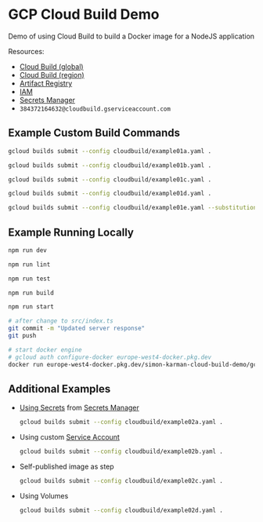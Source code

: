 # GCP Cloud Build Demo
Demo of using Cloud Build to build a Docker image for a NodeJS application

Resources:
- [Cloud Build (global)](https://console.cloud.google.com/cloud-build/builds;region=global)
- [Cloud Build (region)](https://console.cloud.google.com/cloud-build/builds;region=europe-west4)
- [Artifact Registry](https://console.cloud.google.com/artifacts/docker/simon-karman-cloud-build-demo/europe-west4/gcp-cloud-build-demo)
- [IAM](https://console.cloud.google.com/iam-admin/iam)
- [Secrets Manager](https://console.cloud.google.com/security/secret-manager?referrer=search&project=simon-karman-cloud-build-demo)
- `384372164632@cloudbuild.gserviceaccount.com`

## Example Custom Build Commands
```bash
gcloud builds submit --config cloudbuild/example01a.yaml .
```
```bash
gcloud builds submit --config cloudbuild/example01b.yaml .
```
```bash
gcloud builds submit --config cloudbuild/example01c.yaml .
```
```bash
gcloud builds submit --config cloudbuild/example01d.yaml .
```
```bash
gcloud builds submit --config cloudbuild/example01e.yaml --substitutions=_HELLO="world" .
```

## Example Running Locally
```bash
npm run dev
```
```bash
npm run lint
```
```bash
npm run test
```
```bash
npm run build
```
```bash
npm run start
```
```bash
# after change to src/index.ts
git commit -m "Updated server response"
git push
```
```bash
# start docker engine
# gcloud auth configure-docker europe-west4-docker.pkg.dev
docker run europe-west4-docker.pkg.dev/simon-karman-cloud-build-demo/gcp-cloud-build-demo/server
```

## Additional Examples
- [Using Secrets](https://cloud.google.com/build/docs/securing-builds/use-secrets) from [Secrets Manager](https://console.cloud.google.com/security/secret-manager)
    ```bash
    gcloud builds submit --config cloudbuild/example02a.yaml .
    ```
- Using custom [Service Account](https://console.cloud.google.com/iam-admin/serviceaccounts)
    ```bash
    gcloud builds submit --config cloudbuild/example02b.yaml .
    ```
- Self-published image as step
    ```bash
    gcloud builds submit --config cloudbuild/example02c.yaml .
    ```
- Using Volumes
    ```bash
    gcloud builds submit --config cloudbuild/example02d.yaml .
    ```
